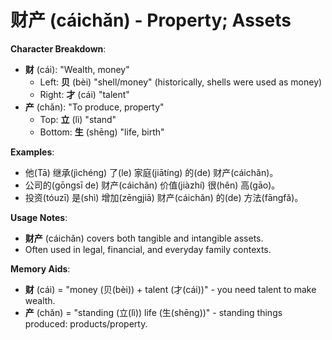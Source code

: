# **财产 (cáichǎn) - Property; Assets**

**Character Breakdown**:  
- **财** (cái): "Wealth, money"
  - Left: **贝** (bèi) "shell/money" (historically, shells were used as money)
  - Right: **才** (cái) "talent"  
- **产** (chǎn): "To produce, property"
  - Top: **立** (lì) "stand"
  - Bottom: **生** (shēng) "life, birth"

**Examples**:  
- 他(Tā) 继承(jìchéng) 了(le) 家庭(jiātíng) 的(de) 财产(cáichǎn)。  
- 公司的(gōngsī de) 财产(cáichǎn) 价值(jiàzhí) 很(hěn) 高(gāo)。  
- 投资(tóuzī) 是(shì) 增加(zēngjiā) 财产(cáichǎn) 的(de) 方法(fāngfǎ)。

**Usage Notes**:  
- **财产** (cáichǎn) covers both tangible and intangible assets.  
- Often used in legal, financial, and everyday family contexts.

**Memory Aids**:  
- **财** (cái) = "money (贝(bèi)) + talent (才(cái))" - you need talent to make wealth.  
- **产** (chǎn) = "standing (立(lì)) life (生(shēng))" - standing things produced: products/property.